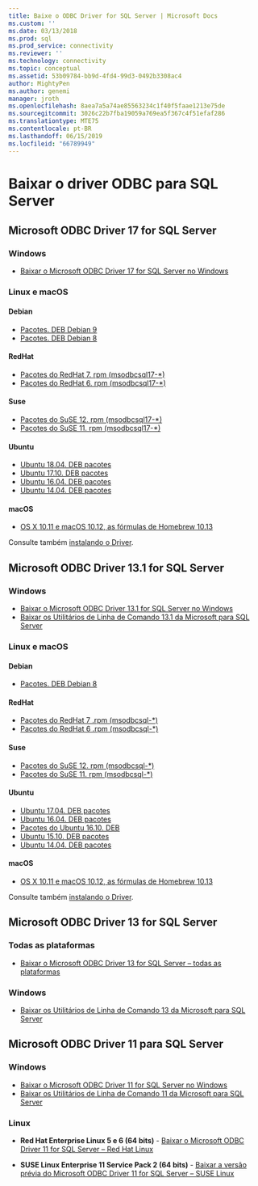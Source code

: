 ```yaml
---
title: Baixe o ODBC Driver for SQL Server | Microsoft Docs
ms.custom: ''
ms.date: 03/13/2018
ms.prod: sql
ms.prod_service: connectivity
ms.reviewer: ''
ms.technology: connectivity
ms.topic: conceptual
ms.assetid: 53b09784-bb9d-4fd4-99d3-0492b3308ac4
author: MightyPen
ms.author: genemi
manager: jroth
ms.openlocfilehash: 8aea7a5a74ae85563234c1f40f5faae1213e75de
ms.sourcegitcommit: 3026c22b7fba19059a769ea5f367c4f51efaf286
ms.translationtype: MTE75
ms.contentlocale: pt-BR
ms.lasthandoff: 06/15/2019
ms.locfileid: "66789949"
---
```

# <a name="download-odbc-driver-for-sql-server"></a>Baixar o driver ODBC para SQL Server

## <a name="microsoft-odbc-driver-17-for-sql-server"></a>Microsoft ODBC Driver 17 for SQL Server

### <a name="windows"></a>Windows

- [Baixar o Microsoft ODBC Driver 17 for SQL Server no Windows](https://www.microsoft.com/download/details.aspx?id=56567)

### <a name="linux-and-macos"></a>Linux e macOS

#### <a name="debian"></a>Debian
- [Pacotes. DEB Debian 9](https://packages.microsoft.com/debian/9/prod/pool/main/m/msodbcsql17/)
- [Pacotes. DEB Debian 8](https://packages.microsoft.com/debian/8/prod/pool/main/m/msodbcsql17/)

#### <a name="redhat"></a>RedHat
- [Pacotes do RedHat 7. rpm (msodbcsql17-*)](https://packages.microsoft.com/rhel/7/prod/)
- [Pacotes do RedHat 6. rpm (msodbcsql17-*)](https://packages.microsoft.com/rhel/6.8/prod/)

#### <a name="suse"></a>Suse
- [Pacotes do SuSE 12. rpm (msodbcsql17-*)](https://packages.microsoft.com/sles/12/prod/)
- [Pacotes do SuSE 11. rpm (msodbcsql17-*)](https://packages.microsoft.com/sles/11/prod/)

#### <a name="ubuntu"></a>Ubuntu
- [Ubuntu 18.04. DEB pacotes](https://packages.microsoft.com/ubuntu/18.04/prod/pool/main/m/msodbcsql17/)
- [Ubuntu 17.10. DEB pacotes](https://packages.microsoft.com/ubuntu/17.10/prod/pool/main/m/msodbcsql17/)
- [Ubuntu 16.04. DEB pacotes](https://packages.microsoft.com/ubuntu/16.04/prod/pool/main/m/msodbcsql17/)
- [Ubuntu 14.04. DEB pacotes](https://packages.microsoft.com/ubuntu/14.04/prod/pool/main/m/msodbcsql17/) 

#### <a name="macos"></a>macOS
- [OS X 10.11 e macOS 10.12, as fórmulas de Homebrew 10.13](https://github.com/Microsoft/homebrew-mssql-release)

Consulte também [instalando o Driver](linux-mac/installing-the-microsoft-odbc-driver-for-sql-server.md).

## <a name="microsoft-odbc-driver-131-for-sql-server"></a>Microsoft ODBC Driver 13.1 for SQL Server

### <a name="windows"></a>Windows

- [Baixar o Microsoft ODBC Driver 13.1 for SQL Server no Windows](https://www.microsoft.com/download/details.aspx?id=53339)
- [Baixar os Utilitários de Linha de Comando 13.1 da Microsoft para SQL Server](https://www.microsoft.com/download/details.aspx?id=53591)

### <a name="linux-and-macos"></a>Linux e macOS

#### <a name="debian"></a>Debian
- [Pacotes. DEB Debian 8](https://packages.microsoft.com/debian/8/prod/pool/main/m/msodbcsql/)

#### <a name="redhat"></a>RedHat
- [Pacotes do RedHat 7 .rpm (msodbcsql-*)](https://packages.microsoft.com/rhel/7/prod/)
- [Pacotes do RedHat 6 .rpm (msodbcsql-*)](https://packages.microsoft.com/rhel/6.8/prod/)

#### <a name="suse"></a>Suse
- [Pacotes do SuSE 12. rpm (msodbcsql-*)](https://packages.microsoft.com/sles/12/prod/)
- [Pacotes do SuSE 11. rpm (msodbcsql-*)](https://packages.microsoft.com/sles/11/prod/)

#### <a name="ubuntu"></a>Ubuntu
- [Ubuntu 17.04. DEB pacotes](https://packages.microsoft.com/ubuntu/17.04/prod/pool/main/m/msodbcsql/)
- [Ubuntu 16.04. DEB pacotes](https://packages.microsoft.com/ubuntu/16.04/prod/pool/main/m/msodbcsql/)
- [Pacotes do Ubuntu 16.10. DEB](https://packages.microsoft.com/ubuntu/16.10/prod/pool/main/m/msodbcsql/)
- [Ubuntu 15.10. DEB pacotes](https://packages.microsoft.com/ubuntu/15.10/prod/pool/main/m/msodbcsql/)
- [Ubuntu 14.04. DEB pacotes](https://packages.microsoft.com/ubuntu/14.04/prod/pool/main/m/msodbcsql/) 

#### <a name="macos"></a>macOS
- [OS X 10.11 e macOS 10.12, as fórmulas de Homebrew 10.13](https://github.com/Microsoft/homebrew-mssql-release)

Consulte também [instalando o Driver](linux-mac/installing-the-microsoft-odbc-driver-for-sql-server.md).

## <a name="microsoft-odbc-driver-13-for-sql-server"></a>Microsoft ODBC Driver 13 for SQL Server  

### <a name="all-platforms"></a>Todas as plataformas  

- [Baixar o Microsoft ODBC Driver 13 for SQL Server – todas as plataformas](https://www.microsoft.com/download/details.aspx?id=50420)

### <a name="windows"></a>Windows

- [Baixar os Utilitários de Linha de Comando 13 da Microsoft para SQL Server](https://www.microsoft.com/download/details.aspx?id=52680)

## <a name="microsoft-odbc-driver-11-for-sql-server"></a>Microsoft ODBC Driver 11 para SQL Server  

### <a name="windows"></a>Windows

- [Baixar o Microsoft ODBC Driver 11 for SQL Server no Windows](https://www.microsoft.com/download/details.aspx?id=36434)  
- [Baixar os Utilitários de Linha de Comando 11 da Microsoft para SQL Server](https://www.microsoft.com/download/details.aspx?id=36433)  

### <a name="linux"></a>Linux

- **Red Hat Enterprise Linux 5 e 6 (64 bits)**  - [Baixar o Microsoft ODBC Driver 11 for SQL Server – Red Hat Linux](https://go.microsoft.com/fwlink/?LinkId=267321)

- **SUSE Linux Enterprise 11 Service Pack 2 (64 bits)**  - [Baixar a versão prévia do Microsoft ODBC Driver 11 for SQL Server – SUSE Linux](https://go.microsoft.com/fwlink/?LinkId=264916)
